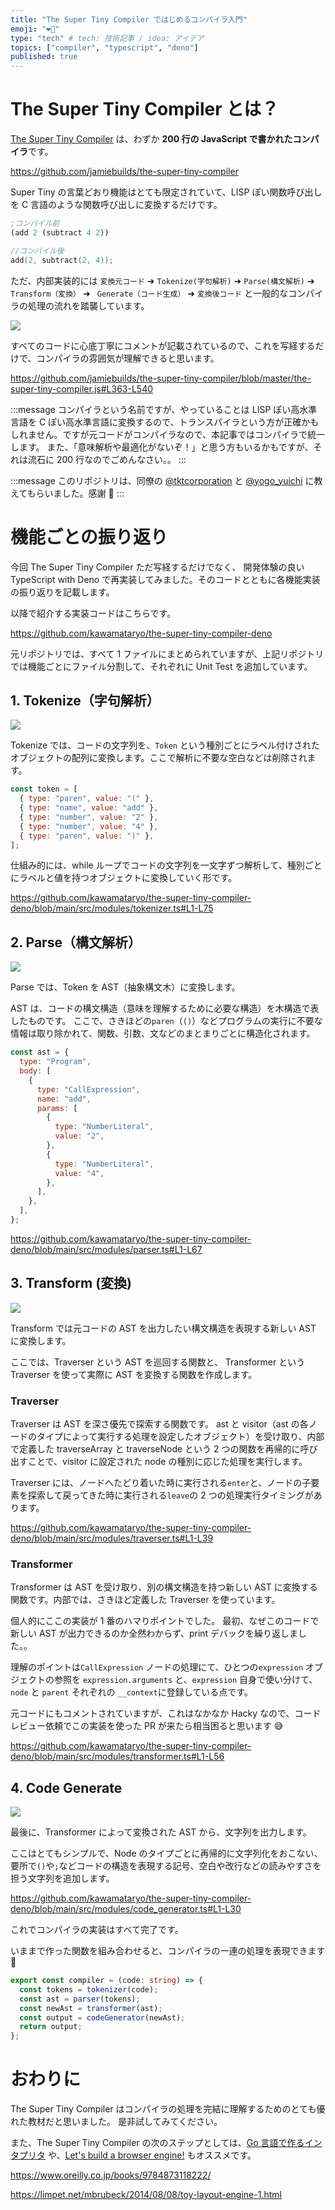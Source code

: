 ```yaml
---
title: "The Super Tiny Compiler ではじめるコンパイラ入門"
emoji: "❤️‍🔥"
type: "tech" # tech: 技術記事 / idea: アイデア
topics: ["compiler", "typescript", "deno"]
published: true
---
```


# The Super Tiny Compiler とは？

[The Super Tiny Compiler](https://github.com/jamiebuilds/the-super-tiny-compiler) は、わずか **200 行の JavaScript で書かれたコンパイラ**です。

https://github.com/jamiebuilds/the-super-tiny-compiler

Super Tiny の言葉どおり機能はとても限定されていて、LISP ぽい関数呼び出しを C 言語のような関数呼び出しに変換するだけです。

```lisp
;コンパイル前
(add 2 (subtract 4 2))
```

```c
//コンパイル後
add(2, subtract(2, 4));
```

ただ、内部実装的には `変換元コード` ➜ `Tokenize(字句解析)` ➜ `Parse(構文解析)` ➜ `Transform（変換）` ➜ ` Generate（コード生成）` ➜ `変換後コード` と一般的なコンパイラの処理の流れを踏襲しています。

![](/images/302577a69c06b7/2022-10-02-19-58-15.png)

すべてのコードに心底丁寧にコメントが記載されているので、これを写経するだけで、コンパイラの雰囲気が理解できると思います。

https://github.com/jamiebuilds/the-super-tiny-compiler/blob/master/the-super-tiny-compiler.js#L363-L540

:::message
コンパイラという名前ですが、やっていることは LISP ぽい高水準言語を C ぽい高水準言語に変換するので、トランスパイラという方が正確かもしれません。ですが元コードがコンパイラなので、本記事ではコンパイラで統一します。
また、「意味解析や最適化がないぞ！」と思う方もいるかもですが、それは流石に 200 行なのでごめんなさい。。
:::

:::message
このリポジトリは、同僚の [@tktcorporation](https://twitter.com/tktcorporation) と [@yogo_yuichi](https://twitter.com/yogo_yuichi) に教えてもらいました。感謝 🙏
:::

# 機能ごとの振り返り

今回 The Super Tiny Compiler ただ写経するだけでなく、 開発体験の良い TypeScript with Deno で再実装してみました。そのコードとともに各機能実装の振り返りを記載します。

以降で紹介する実装コードはこちらです。

https://github.com/kawamataryo/the-super-tiny-compiler-deno

元リポジトリでは、すべて 1 ファイルにまとめられていますが、上記リポジトリでは機能ごとにファイル分割して、それぞれに Unit Test を追加しています。

## 1. Tokenize（字句解析）

![](/images/302577a69c06b7/2022-10-02-19-59-38.png)

Tokenize では、コードの文字列を、`Token` という種別ごとにラベル付けされたオブジェクトの配列に変換します。ここで解析に不要な空白などは削除されます。

```js
const token = [
  { type: "paren", value: "(" },
  { type: "name", value: "add" },
  { type: "number", value: "2" },
  { type: "number", value: "4" },
  { type: "paren", value: ")" },
];
```

仕組み的には、while ループでコードの文字列を一文字ずつ解析して、種別ごとにラベルと値を持つオブジェクトに変換していく形です。

https://github.com/kawamataryo/the-super-tiny-compiler-deno/blob/main/src/modules/tokenizer.ts#L1-L75

## 2. Parse（構文解析）

![](/images/302577a69c06b7/2022-10-02-20-00-38.png)

Parse では、Token を AST（抽象構文木）に変換します。

AST は、コードの構文構造（意味を理解するために必要な構造）を木構造で表したものです。
ここで、さきほどの`paren`（`()`）などプログラムの実行に不要な情報は取り除かれて、関数、引数、文などのまとまりごとに構造化されます。

```js
const ast = {
  type: "Program",
  body: [
    {
      type: "CallExpression",
      name: "add",
      params: [
        {
          type: "NumberLiteral",
          value: "2",
        },
        {
          type: "NumberLiteral",
          value: "4",
        },
      ],
    },
  ],
};
```

https://github.com/kawamataryo/the-super-tiny-compiler-deno/blob/main/src/modules/parser.ts#L1-L67

## 3. Transform (変換)

![](/images/302577a69c06b7/2022-10-02-20-00-55.png)

Transform では元コードの AST を出力したい構文構造を表現する新しい AST に変換します。

ここでは、Traverser という AST を巡回する関数と、 Transformer という Traverser を使って実際に AST を変換する関数を作成します。

### Traverser

Traverser は AST を深さ優先で探索する関数です。
ast と visitor（ast の各ノードのタイプによって実行する処理を設定したオブジェクト）を受け取り、内部で定義した traverseArray と traverseNode という 2 つの関数を再帰的に呼び出すことで、visitor に設定された node の種別に応じた処理を実行します。

Traverser には、ノードへたどり着いた時に実行される`enter`と、ノードの子要素を探索して戻ってきた時に実行される`leave`の 2 つの処理実行タイミングがあります。

https://github.com/kawamataryo/the-super-tiny-compiler-deno/blob/main/src/modules/traverser.ts#L1-L39

### Transformer

Transformer は AST を受け取り、別の構文構造を持つ新しい AST に変換する関数です。内部では、さきほど定義した Traverser を使っています。

個人的にここの実装が 1 番のハマりポイントでした。
最初、なぜこのコードで新しい AST が出力できるのか全然わからず、print デバックを繰り返しました。。

理解のポイントは`CallExpression` ノードの処理にて、ひとつの`expression` オブジェクトの参照を `expression.arguments` と、`expression` 自身で使い分けて、`node` と `parent` それぞれの `__context`に登録している点です。

元コードにもコメントされていますが、これはなかなか Hacky なので、コードレビュー依頼でこの実装を使った PR が来たら相当困ると思います 😅

https://github.com/kawamataryo/the-super-tiny-compiler-deno/blob/main/src/modules/transformer.ts#L1-L56

## 4. Code Generate

![](/images/302577a69c06b7/2022-10-02-20-01-41.png)

最後に、Transformer によって変換された AST から、文字列を出力します。

ここはとてもシンプルで、Node のタイプごとに再帰的に文字列化をおこない、要所で`()`や`;`などコードの構造を表現する記号、空白や改行などの読みやすさを担う文字列を追加します。

https://github.com/kawamataryo/the-super-tiny-compiler-deno/blob/main/src/modules/code_generator.ts#L1-L30

これでコンパイラの実装はすべて完了です。

いままで作った関数を組み合わせると、コンパイラの一連の処理を表現できます 🎉

```ts
export const compiler = (code: string) => {
  const tokens = tokenizer(code);
  const ast = parser(tokens);
  const newAst = transformer(ast);
  const output = codeGenerator(newAst);
  return output;
};
```

# おわりに

The Super Tiny Compiler はコンパイラの処理を完結に理解するためのとても優れた教材だと思いました。
是非試してみてください。

また、The Super Tiny Compiler の次のステップとしては、[Go 言語で作るインタプリタ](https://www.oreilly.co.jp/books/9784873118222/) や、[Let's build a browser engine!](https://limpet.net/mbrubeck/2014/08/08/toy-layout-engine-1.html) もオススメです。

https://www.oreilly.co.jp/books/9784873118222/

https://limpet.net/mbrubeck/2014/08/08/toy-layout-engine-1.html
